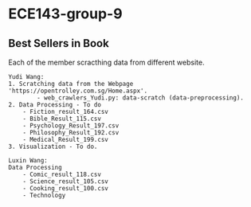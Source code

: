 # ECE143-group-9
## Best Sellers in Book

Each of the member scracthing data from different website. 

	Yudi Wang:
  	1. Scratching data from the Webpage 'https://opentrolley.com.sg/Home.aspx'. 
    		- web_crawlers_Yudi.py: data-scratch (data-preprocessing). 
  	2. Data Processing - To do  
		- Fiction_result_164.csv
		- Bible_Result_115.csv
		- Psychology_Result_197.csv
		- Philosophy_Result_192.csv
		- Medical_Result_199.csv
  	3. Visualization - To do. 
	
	Luxin Wang:
	Data Processing
		- Comic_result_118.csv
		- Science_result_105.csv
		- Cooking_result_100.csv
		- Technology
		
